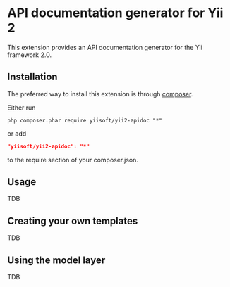 API documentation generator for Yii 2
=====================================

This extension provides an API documentation generator for the Yii framework 2.0.

Installation
------------

The preferred way to install this extension is through [composer](http://getcomposer.org/download/).

Either run

```
php composer.phar require yiisoft/yii2-apidoc "*"
```

or add

```json
"yiisoft/yii2-apidoc": "*"
```

to the require section of your composer.json.

Usage
-----

TDB

Creating your own templates
---------------------------

TDB

Using the model layer
---------------------

TDB